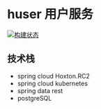 # huser 用户服务
[![构建状态](https://jiujiuhouse.coding.net/badges/huser/build.svg)](https://jiujiuhouse.coding.net/p/huser/ci/job)

## 技术栈
* spring cloud Hoxton.RC2
* spring cloud kubernetes
* spring data rest
* postgreSQL